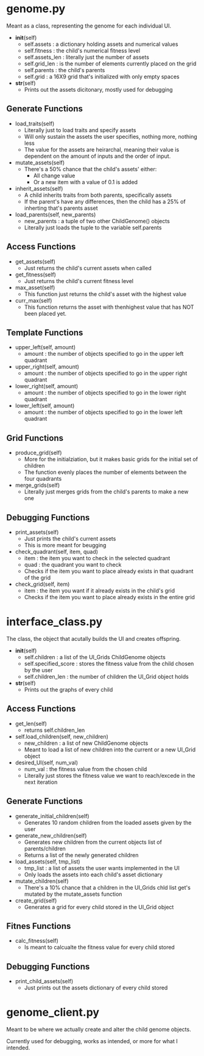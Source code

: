 # genome.py
Meant as a class, representing the genome for each individual UI.
- __init__(self)
    - self.assets : a dictionary holding assets and numerical values
    - self.fitness : the child's numerical fitness level
    - self.assets_len : literally just the number of assets 
    - self.grid_len : is the number of elements currently placed on the grid
    - self.parents : the child's parents
    - self.grid : a 16X9 grid that's initialized with only empty spaces
- __str__(self)
    - Prints out the assets dicitonary, mostly used for debugging
## Generate Functions
- load_traits(self)
    - Literally just to load traits and specify assets
    - Will only sustain the assets the user specifies, nothing more, nothing less
    - The value for the assets are heirarchal, meaning their value is dependent on the amount of inputs and the order of input.
- mutate_assets(self)
    - There's a 50% chance that the child's assets' either:
        - All change value
        - Or a new item with a value of 0.1 is added
- inherit_assets(self)
    - A child inherits traits from both parents, specifically assets
    - If the parent's have any differences, then the child has a 25% of inherting that's parents asset
- load_parents(self, new_parents)
    - new_parents :  a tuple of two other ChildGenome() objects
    - Literally just loads the tuple to the variable self.parents
## Access Functions
- get_assets(self)
    - Just returns the child's current assets when called
- get_fitness(self)
    - Just returns the child's current fitness level
- max_asset(self)
    - This function just returns the child's asset with the highest value
- curr_max(self)
    - This function returns the asset with thenhighest value that has NOT been placed yet.
## Template Functions
- upper_left(self, amount)
    - amount : the number of objects specified to go in the upper left quadrant
- upper_right(self, amount)
    - amount : the number of objects specified to go in the upper right quadrant
- lower_right(self, amount)
    - amount : the number of objects specified to go in the lower right quadrant
- lower_left(self, amount)
    - amount : the number of objects specified to go in the lower left quadrant
## Grid Functions
- produce_grid(self)
    - More for the initialziation, but it makes basic grids for the initial set of children
    - The function evenly places the number of elements between the four quadrants
- merge_grids(self)
    - Literally just merges grids from the child's parents to make a new one 
## Debugging Functions
- print_assets(self)
    - Just prints the child's current assets
    - This is more meant for beugging
- check_quadrant(self, item, quad)
    - item : the item you want to check in the selected quadrant
    - quad : the quadrant you want to check
    - Checks if the item you want to place already exists in that quadrant of the grid
- check_grid(self, item)
    - item : the item you want if it already exists in the child's grid
    - Checks if the item you want to place already exists in the entire grid


# interface_class.py
The class, the object that acutally builds the UI and creates offspring.
- __init__(self)
    - self.children : a list of the UI_Grids ChildGenome objects
    - self.specified_score : stores the fitness value from the child chosen by the user
    - self.children_len : the number of children the UI_Grid object holds
- __str__(self)
    - Prints out the graphs of every child
## Access Functions
- get_len(self)
    - returns self.children_len
- self.load_children(self, new_children)
    - new_children : a list of new ChildGenome objects
    - Meant to load a list of new children into the current or a new UI_Grid object
- desired_UI(self, num_val)
    - num_val : the fitness value from the chosen child
    - Literally just stores the fitness value we want to reach/excede in the next iteration
## Generate Functions
- generate_initial_children(self)
    - Generates 10 random children from the loaded assets given by the user
- generate_new_children(self)
    - Generates new children from the current objects list of parents/children
    - Returns a list of the newly generated children
- load_assets(self, tmp_list)
    - tmp_list : a list of assets the user wants implemented in the UI
    - Only loads the assets into each child's asset dictionary
- mutate_children(self)
    - There's a 10% chance that a children in the UI_Grids chld list get's mutated by the mutate_assets function
- create_grid(self)
    - Generates a grid for every child stored in the UI_Grid object
## Fitnes Functions
- calc_fitness(self)
    - Is meant to calcualte the fitness value for every child stored
## Debugging Functions
- print_child_assets(self)
    - Just prints out the assets dictionary of every child stored

# genome_client.py
Meant to be where we actually create and alter the child genome objects.

Currently used for debugging, works as intended, or more for what I intended.